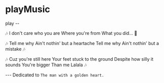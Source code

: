 # playMusic
play -- 

🎶 I don't care who you are 
Where you're from
What you did... 🎸

🎶 Tell me why
Ain't nothin' but a heartache
Tell me why
Ain't nothin' but a mistake 🎶


🎶 Cuz you're still here 
Your feet stuck to the ground
Despite how silly it sounds
You're bigger
Than me
Lalala 🎶


--- Dedicated to `The man with a golden heart.`

